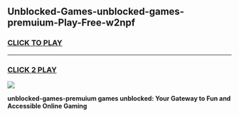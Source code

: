 
## Unblocked-Games-unblocked-games-premuium-Play-Free-w2npf
<h3>
<a href="https://premium76.site?title=unblocked-games-premuium&ref=10A">CLICK TO PLAY</a></h3>
<hr>

<h3>
<a href="https://premium76.site?title=unblocked-games-premuium&ref=10A">CLICK 2 PLAY</a>
  
</h3>

<a href="https://premium76.site?title=unblocked-games-premuium&ref=10A"><img src="https://clearcache.store/games.png"></a>


**unblocked-games-premuium games unblocked: Your Gateway to Fun and Accessible Online Gaming**
